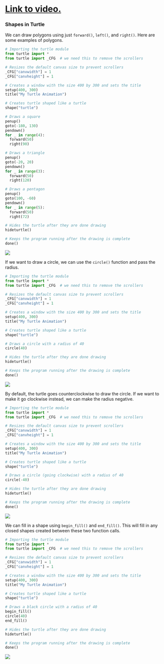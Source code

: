 # [Link to video.](https://www.youtube.com/watch?v=c5w4aiQvnFU&list=PLVD25niNi0BlCbAA1gYbX7IjwpfIQU5Eh&index=3)

### Shapes in Turtle

We can draw polygons using just `forward()`, `left()`, and `right()`. Here are some examples of polygons.

```python
# Importing the turtle module
from turtle import *
from turtle import _CFG  # we need this to remove the scrollers

# Resizes the default canvas size to prevent scrollers
_CFG["canvwidth"] = 1 
_CFG["canvheight"] = 1

# Creates a window with the size 400 by 300 and sets the title
setup(400, 300)
title("My Turtle Animation")

# Creates turtle shaped like a turtle
shape("turtle")

# Draws a square
penup()
goto(-180, 130)
pendown()
for _ in range(4):
  forward(50)
  right(90)

# Draws a triangle
penup()
goto(-20, 20)
pendown()
for _ in range(3):
  forward(50)
  right(120)

# Draws a pentagon
penup()
goto(100, -60)
pendown()
for _ in range(5):
  forward(50)
  right(72)

# Hides the turtle after they are done drawing
hideturtle()

# Keeps the program running after the drawing is complete
done()
```

![](../Images/Turtle_Shapes_1.png)

If we want to draw a circle, we can use the `circle()` function and pass the radius.

```python
# Importing the turtle module
from turtle import *
from turtle import _CFG  # we need this to remove the scrollers

# Resizes the default canvas size to prevent scrollers
_CFG["canvwidth"] = 1 
_CFG["canvheight"] = 1

# Creates a window with the size 400 by 300 and sets the title
setup(400, 300)
title("My Turtle Animation")

# Creates turtle shaped like a turtle
shape("turtle")

# Draws a circle with a radius of 40
circle(40)

# Hides the turtle after they are done drawing
hideturtle()

# Keeps the program running after the drawing is complete
done()
```

![](../Images/Turtle_Shapes_2.png)

By default, the turtle goes counterclockwise to draw the circle. If we want to make it go clockwise instead, we can make the radius negative.

```python
# Importing the turtle module
from turtle import *
from turtle import _CFG  # we need this to remove the scrollers

# Resizes the default canvas size to prevent scrollers
_CFG["canvwidth"] = 1 
_CFG["canvheight"] = 1

# Creates a window with the size 400 by 300 and sets the title
setup(400, 300)
title("My Turtle Animation")

# Creates turtle shaped like a turtle
shape("turtle")

# Draws a circle (going clockwise) with a radius of 40
circle(-40)

# Hides the turtle after they are done drawing
hideturtle()

# Keeps the program running after the drawing is complete
done()
```

![](../Images/Turtle_Shapes_3.png)

We can fill in a shape using `begin_fill()` and `end_fill()`. This will fill in any closed shapes created between these two function calls.

```python
# Importing the turtle module
from turtle import *
from turtle import _CFG  # we need this to remove the scrollers

# Resizes the default canvas size to prevent scrollers
_CFG["canvwidth"] = 1 
_CFG["canvheight"] = 1

# Creates a window with the size 400 by 300 and sets the title
setup(400, 300)
title("My Turtle Animation")

# Creates turtle shaped like a turtle
shape("turtle")

# Draws a black circle with a radius of 40
begin_fill()
circle(40)
end_fill()

# Hides the turtle after they are done drawing
hideturtle()

# Keeps the program running after the drawing is complete
done()
```

![](../Images/Turtle_Shapes_4.png)

